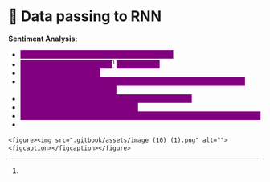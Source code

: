 # 🔴 Data passing to RNN

**Sentiment Analysis:**

* <mark style="color:purple;background-color:purple;">**Sentence: The food is good, Output: Positive**</mark>
* <mark style="color:purple;background-color:purple;">**This can be written as \<x**</mark>[<mark style="color:purple;background-color:purple;">**11**</mark>](#user-content-fn-1)[^1] <mark style="color:purple;background-color:purple;">**x12 x13 x14>**</mark>
* <mark style="color:purple;background-color:purple;">**At t = 1, we will pass x11**</mark>
* <mark style="color:purple;background-color:purple;">**We will first convert x11 into vector using word2vec or some other method in some dimensions**</mark>
* <mark style="color:purple;background-color:purple;">**And then this vector will be passed to the network**</mark>
* <mark style="color:purple;background-color:purple;">**At t = 2, we will pass x12 and so on**</mark>
* <mark style="color:purple;background-color:purple;">**Once forward propagation is done, then back-propagation will happen**</mark>
*

    <figure><img src=".gitbook/assets/image (10) (1).png" alt=""><figcaption></figcaption></figure>

[^1]: 
